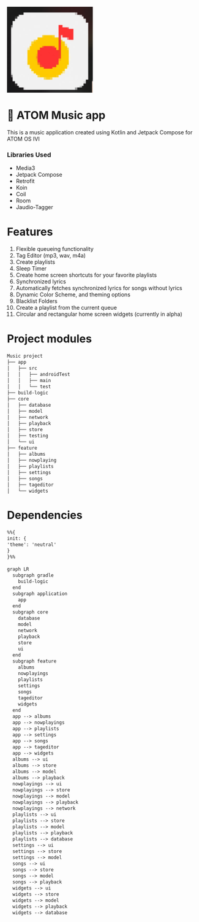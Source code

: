 ![Logo](./images/logo.png)

# 🎵 ATOM Music app

This is a music application created
using Kotlin and Jetpack Compose for ATOM OS IVI

### Libraries Used
* Media3
* Jetpack Compose
* Retrofit
* Koin
* Coil
* Room
* Jaudio-Tagger

# Features

1. Flexible queueing functionality
2. Tag Editor (mp3, wav, m4a)
3. Create playlists
4. Sleep Timer
5. Create home screen shortcuts for your favorite playlists
6. Synchronized lyrics
7. Automatically fetches synchronized lyrics for songs without lyrics
8. Dynamic Color Scheme, and theming options
9. Blacklist Folders
10. Create a playlist from the current queue 
11. Circular and rectangular home screen widgets (currently in alpha)

# Project modules
```
Music project
├── app
│   ├── src
│   │   ├── androidTest
│   │   ├── main
│   │   └── test
├── build-logic
├── core
│   ├── database
│   ├── model
│   ├── network
│   ├── playback
│   ├── store
│   ├── testing
│   └── ui
├── feature
│   ├── albums
│   ├── nowplaying
│   ├── playlists
│   ├── settings
│   ├── songs
│   ├── tageditor
│   └── widgets
```

# Dependencies

```mermaid
%%{
init: {
'theme': 'neutral'
}
}%%

graph LR
  subgraph gradle 
    build-logic  
  end  
  subgraph application
    app  
  end  
  subgraph core
    database
    model
    network
    playback
    store
    ui
  end
  subgraph feature
    albums
    nowplayings
    playlists
    settings
    songs
    tageditor
    widgets
  end
  app --> albums
  app --> nowplayings
  app --> playlists
  app --> settings
  app --> songs
  app --> tageditor
  app --> widgets
  albums --> ui
  albums --> store
  albums --> model
  albums --> playback
  nowplayings --> ui
  nowplayings --> store
  nowplayings --> model
  nowplayings --> playback
  nowplayings --> network
  playlists --> ui
  playlists --> store
  playlists --> model
  playlists --> playback
  playlists --> database
  settings --> ui
  settings --> store
  settings --> model
  songs --> ui
  songs --> store
  songs --> model
  songs --> playback
  widgets --> ui
  widgets --> store
  widgets --> model
  widgets --> playback
  widgets --> database
  
```
